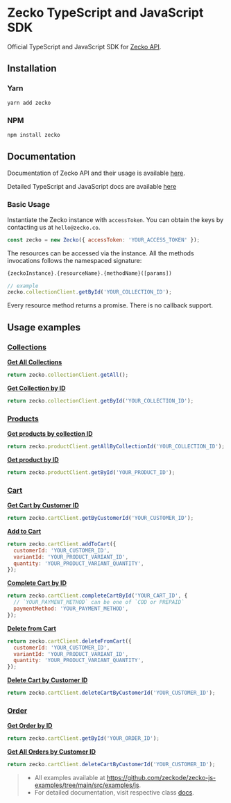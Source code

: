 # Zecko TypeScript and JavaScript SDK

Official TypeScript and JavaScript SDK for [Zecko API](https://www.postman.com/zeckode/workspace/zecko-public/documentation/19047720-d75209b6-3573-425a-afa3-6b8ededd0501).

## Installation

### Yarn

```bash
yarn add zecko
```

### NPM

```bash
npm install zecko
```

## Documentation

Documentation of Zecko API and their usage is available [here](https://www.postman.com/zeckode/workspace/zecko-public/documentation/19047720-d75209b6-3573-425a-afa3-6b8ededd0501).

Detailed TypeScript and JavaScript docs are available [here](https://zecko.co/zecko-js/classes/Zecko.html)

### Basic Usage

Instantiate the Zecko instance with `accessToken`. You can obtain the keys by contacting us at `hello@zecko.co`.

```js
const zecko = new Zecko({ accessToken: 'YOUR_ACCESS_TOKEN' });
```

The resources can be accessed via the instance. All the methods invocations follows the namespaced signature:

```js
{zeckoInstance}.{resourceName}.{methodName}([params])

// example
zecko.collectionClient.getById('YOUR_COLLECTION_ID');
```

Every resource method returns a promise. There is no callback support.

## Usage examples

### [Collections](https://zecko.co/zecko-js/classes/CollectionClient.html)

<b>[Get All Collections](https://zecko.co/zecko-js/classes/CollectionClient.html#getAll)</b>

```js
return zecko.collectionClient.getAll();
```

<b>[Get Collection by ID](https://zecko.co/zecko-js/classes/CollectionClient.html#getById)</b>

```js
return zecko.collectionClient.getById('YOUR_COLLECTION_ID');
```

### [Products](https://zecko.co/zecko-js/classes/ProductClient.html)

<b>[Get products by collection ID](https://zecko.co/zecko-js/classes/ProductClient.html#getAllByCollectionId)</b>

```js
return zecko.productClient.getAllByCollectionId('YOUR_COLLECTION_ID');
```

<b>[Get product by ID](https://zecko.co/zecko-js/classes/ProductClient.html#getById)</b>

```js
return zecko.productClient.getById('YOUR_PRODUCT_ID');
```

### [Cart](https://zecko.co/zecko-js/classes/CartClient.html)

<b>[Get Cart by Customer ID](https://zecko.co/zecko-js/classes/CartClient.html#getByCustomerId)</b>

```js
return zecko.cartClient.getByCustomerId('YOUR_CUSTOMER_ID');
```

<b>[Add to Cart](https://zecko.co/zecko-js/classes/CartClient.html#addToCart)</b>

```js
return zecko.cartClient.addToCart({
  customerId: 'YOUR_CUSTOMER_ID',
  variantId: 'YOUR_PRODUCT_VARIANT_ID',
  quantity: 'YOUR_PRODUCT_VARIANT_QUANTITY',
});
```

<b>[Complete Cart by ID](https://zecko.co/zecko-js/classes/CartClient.html#completeCartById)</b>

```js
return zecko.cartClient.completeCartById('YOUR_CART_ID', {
  // `YOUR_PAYMENT_METHOD` can be one of `COD or PREPAID`
  paymentMethod: 'YOUR_PAYMENT_METHOD',
});
```

<b>[Delete from Cart](https://zecko.co/zecko-js/classes/CartClient.html#deleteFromCart)</b>

```js
return zecko.cartClient.deleteFromCart({
  customerId: 'YOUR_CUSTOMER_ID',
  variantId: 'YOUR_PRODUCT_VARIANT_ID',
  quantity: 'YOUR_PRODUCT_VARIANT_QUANTITY',
});
```

<b>[Delete Cart by Customer ID](https://zecko.co/zecko-js/classes/CartClient.html#deleteCartByCustomerId)</b>

```js
return zecko.cartClient.deleteCartByCustomerId('YOUR_CUSTOMER_ID');
```

### [Order](https://zecko.co/zecko-js/classes/OrderClient.html)

<b>[Get Order by ID](https://zecko.co/zecko-js/classes/OrderClient.html#getById)</b>

```js
return zecko.cartClient.getById('YOUR_ORDER_ID');
```

<b>[Get All Orders by Customer ID](https://zecko.co/zecko-js/classes/OrderClient.html#getAllByCustomerId)</b>

```js
return zecko.cartClient.deleteCartByCustomerId('YOUR_CUSTOMER_ID');
```

> - All examples available at https://github.com/zeckode/zecko-js-examples/tree/main/src/examples/js.
> - For detailed documentation, visit respective class [docs](https://zecko.co/zecko-js/modules.html).
